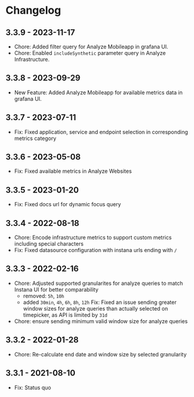 # Changelog

## 3.3.9 - 2023-11-17
- Chore: Added filter query for Analyze Mobileapp in grafana UI.
- Chore: Enabled `includeSynthetic` parameter query in Analyze Infrastructure.

## 3.3.8 - 2023-09-29
- New Feature: Added Analyze Mobileapp for available metrics data in grafana UI.

## 3.3.7 - 2023-07-11
- Fix: Fixed application, service and endpoint selection in corresponding metrics category

## 3.3.6 - 2023-05-08
- Fix: Fixed available metrics in Analyze Websites

## 3.3.5 - 2023-01-20
- Fix: Fixed docs url for dynamic focus query

## 3.3.4 - 2022-08-18
- Chore: Encode infrastructure metrics to support custom metrics including special characters
- Fix: Fixed datasource configuration with instana urls ending with `/`

## 3.3.3 - 2022-02-16
- Chore: Adjusted supported granularites for analyze queries to match Instana UI for better comparability
    - removed: `5h`, `10h`
    - added `30min`, `4h`, `6h`, `8h`, `12h`
Fix: Fixed an issue sending greater window sizes for analyze queries than actually selected on timepicker, as API is limited by `31d`
- Chore: ensure sending minimum valid window size for analyze queries

## 3.3.2 - 2022-01-28
- Chore: Re-calculate end date and window size by selected granularity

## 3.3.1 - 2021-08-10
- Fix: Status quo
